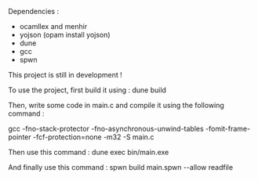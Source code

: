 Dependencies :
  - ocamllex and menhir
  - yojson (opam install yojson)
  - dune
  - gcc
  - spwn

This project is still in development !

To use the project, first build it using : dune build 

Then, write some code in main.c and compile it using the following command : 

gcc -fno-stack-protector -fno-asynchronous-unwind-tables -fomit-frame-pointer -fcf-protection=none -m32 -S main.c

Then use this command : dune exec bin/main.exe

And finally use this command : spwn build main.spwn --allow readfile
